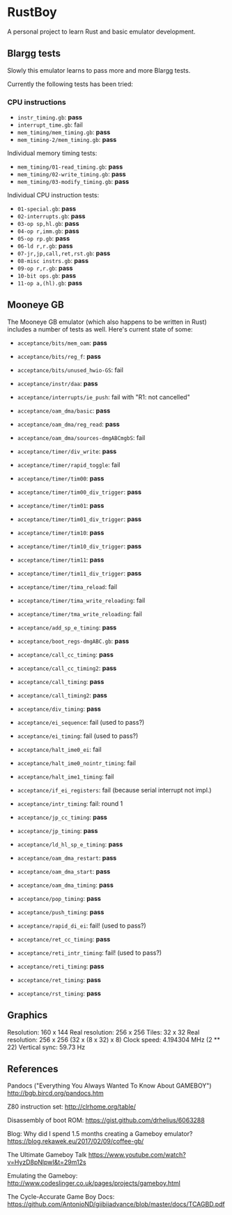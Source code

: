 # RustBoy

A personal project to learn Rust and basic emulator development.

## Blargg tests

Slowly this emulator learns to pass more and more Blargg tests.

Currently the following tests has been tried:

### CPU instructions

- `instr_timing.gb`: **pass**
- `interrupt_time.gb`: fail
- `mem_timing/mem_timing.gb`: **pass**
- `mem_timing-2/mem_timing.gb`: **pass**

Individual memory timing tests:

- `mem_timing/01-read_timing.gb`: **pass**
- `mem_timing/02-write_timing.gb`: **pass**
- `mem_timing/03-modify_timing.gb`: **pass**

Individual CPU instruction tests:

- `01-special.gb`: **pass**
- `02-interrupts.gb`: **pass**
- `03-op sp,hl.gb`: **pass**
- `04-op r,imm.gb`: **pass**
- `05-op rp.gb`: **pass**
- `06-ld r,r.gb`: **pass**
- `07-jr,jp,call,ret,rst.gb`: **pass**
- `08-misc instrs.gb`: **pass**
- `09-op r,r.gb`: **pass**
- `10-bit ops.gb`: **pass**
- `11-op a,(hl).gb`: **pass**

## Mooneye GB

The Mooneye GB emulator (which also happens to be written in Rust)
includes a number of tests as well. Here's current state of some:

- `acceptance/bits/mem_oam`: **pass**
- `acceptance/bits/reg_f`: **pass**
- `acceptance/bits/unused_hwio-GS`: fail

- `acceptance/instr/daa`: **pass**

- `acceptance/interrupts/ie_push`: fail with "R1: not cancelled"

- `acceptance/oam_dma/basic`: **pass**
- `acceptance/oam_dma/reg_read`: **pass**
- `acceptance/oam_dma/sources-dmgABCmgbS`: fail

- `acceptance/timer/div_write`: **pass**
- `acceptance/timer/rapid_toggle`: fail
- `acceptance/timer/tim00`: **pass**
- `acceptance/timer/tim00_div_trigger`: **pass**
- `acceptance/timer/tim01`: **pass**
- `acceptance/timer/tim01_div_trigger`: **pass**
- `acceptance/timer/tim10`: **pass**
- `acceptance/timer/tim10_div_trigger`: **pass**
- `acceptance/timer/tim11`: **pass**
- `acceptance/timer/tim11_div_trigger`: **pass**
- `acceptance/timer/tima_reload`: fail
- `acceptance/timer/tima_write_reloading`: fail
- `acceptance/timer/tma_write_reloading`: fail

- `acceptance/add_sp_e_timing`: **pass**
- `acceptance/boot_regs-dmgABC.gb`: **pass**
- `acceptance/call_cc_timing`: **pass**
- `acceptance/call_cc_timing2`: **pass**
- `acceptance/call_timing`: **pass**
- `acceptance/call_timing2`: **pass**
- `acceptance/div_timing`: **pass**
- `acceptance/ei_sequence`: fail (used to pass?)
- `acceptance/ei_timing`: fail (used to pass?)
- `acceptance/halt_ime0_ei`: fail
- `acceptance/halt_ime0_nointr_timing`: fail
- `acceptance/halt_ime1_timing`: fail
- `acceptance/if_ei_registers`: fail (because serial interrupt not impl.)
- `acceptance/intr_timing`: fail: round 1
- `acceptance/jp_cc_timing`: **pass**
- `acceptance/jp_timing`: **pass**
- `acceptance/ld_hl_sp_e_timing`: **pass**
- `acceptance/oam_dma_restart`: **pass**
- `acceptance/oam_dma_start`: **pass**
- `acceptance/oam_dma_timing`: **pass**
- `acceptance/pop_timing`: **pass**
- `acceptance/push_timing`: **pass**
- `acceptance/rapid_di_ei`: fail! (used to pass?)
- `acceptance/ret_cc_timing`: **pass**
- `acceptance/reti_intr_timing`: fail! (used to pass?)
- `acceptance/reti_timing`: **pass**
- `acceptance/ret_timing`: **pass**
- `acceptance/rst_timing`: **pass**

## Graphics

Resolution: 160 x 144
Real resolution: 256 x 256
Tiles: 32 x 32
Real resolution: 256 x 256 (32 x (8 x 32) x 8)
Clock speed: 4.194304 MHz (2 \*\* 22)
Vertical sync: 59.73 Hz

## References

Pandocs ("Everything You Always Wanted To Know About GAMEBOY")
<http://bgb.bircd.org/pandocs.htm>

Z80 instruction set:
<http://clrhome.org/table/>

Disassembly of boot ROM:
<https://gist.github.com/drhelius/6063288>

Blog: Why did I spend 1.5 months creating a Gameboy emulator?
<https://blog.rekawek.eu/2017/02/09/coffee-gb/>

The Ultimate Gameboy Talk
<https://www.youtube.com/watch?v=HyzD8pNlpwI&t=29m12s>

Emulating the Gameboy:
<http://www.codeslinger.co.uk/pages/projects/gameboy.html>

The Cycle-Accurate Game Boy Docs:
<https://github.com/AntonioND/giibiiadvance/blob/master/docs/TCAGBD.pdf>

